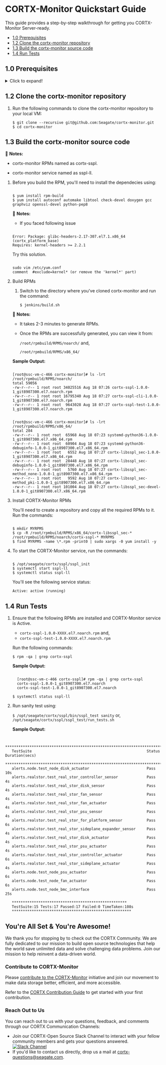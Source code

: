 # CORTX-Monitor Quickstart Guide

This guide provides a step-by-step walkthrough for getting you CORTX-Monitor Server-ready.

- [1.0 Prerequisites](#10-Prerequisites)
- [1.2 Clone the cortx-monitor repository](#12-Clone-the-cortx-monitor-repository)
- [1.3 Build the cortx-monitor source code](#13-Build-the-cortx-monitor-source-code)
- [1.4 Run Tests](#14-Run-Tests)

## 1.0 Prerequisites

<details>
<summary>Click to expand!</summary>
<p>

1. You'll need to [Build and Test your VM Environment](https://github.com/Seagate/cortx/blob/main/doc/BUILD_ENVIRONMENT.md).
2. As a CORTX contributor you will need to refer, clone, contribute, and commit changes via the GitHub server. You can access the latest code via [Github](https://github.com/Seagate/cortx).
3. You'll need a valid GitHub Account.
4. Before you clone your Git repository, you'll need to create the following:
    1. Follow the link to generate the [SSH Public Key](https://git-scm.com/book/en/v2/Git-on-the-Server-Generating-Your-SSH-Public-Key).
    2. Add the newly created SSH Public Key to [Github](https://github.com/settings/keys) and [Enable SSO](https://docs.github.com/en/github/authenticating-to-github/authorizing-an-ssh-key-for-use-with-saml-single-sign-on).
    3. When you clone your Github repository, you'll be prompted to enter your GitHub Username and Password. Refer to the article to [Generate Personal Access Token or PAT](https://docs.github.com/en/github/authenticating-to-github/creating-a-personal-access-token). Once you generate your Personal Access Token, enable SSO.
    4. Copy your newly generated [PAT](https://github.com/settings/tokens) and enter it when prompted.

       :page_with_curl: **Note:** From this point onwards, you'll need to execute all steps logged in as a **Root User**.

    5. We've assumed that `git` is preinstalled. If not then follow these steps to install [Git](https://git-scm.com/book/en/v2/Getting-Started-Installing-Git).
   * To check your Git Version, use the command: `$ git --version`

     :page_with_curl:**Note:** We recommended that you install Git Version 2.x.x.

    6. Setup yum repos.
    
        1. Run the command:
            
            `$ curl https://raw.githubusercontent.com/Seagate/cortx-prvsnr/dev/cli/src/cortx-prereqs.sh?token=APA75GY34Y2F5DJSOKDCZAK7ITSZC -o cortx-prereqs.sh; chmod a+x cortx-prereqs.sh`
        
            1. For Cent-OS VMs, run the command:
        
                `$ sh cortx-prereqs.sh` 
        
            2. For Rhel VMs, run the command: 
        
                `$ sh cortx-prereqs.sh --disable-sub-mgr`

        2. Run the commands:

            ```shell
            
            $ BUILD_URL="http://cortx-storage.colo.seagate.com/releases/cortx/github/dev/rhel-7.7.1908/provisioner_last_successful"`
            $ yum-config-manager --add-repo  $BUILD_URL
            $ rpm --import  $BUILD_URL/RPM-GPG-KEY-Seagate
            ```

        :page_with_curl: **Notes:** 
        
        - If the https://raw.githubusercontent.com/Seagate/cortx-prvsnr/dev/cli/src/cortx-prereqs.sh?token=APA75GY34Y2F5DJSOKDCZAK7ITSZC link is not accessible, generate new one.

        - Visit https://github.com/Seagate/cortx-prvsnr/blob/dev/cli/src/cortx-prereqs.sh  and naviagte to **RAW** **>** **Copy URL** > **Use the URL for deployment**.

    7. Ensure that you've installed the following packages on your VM instance:

    * Python Version 3.0
      * To check whether Python is installed on your VM, use one of the following commands: `--version`  , `-V` , or `-VV`
      * To install Python version 3.0, use: `$ yum install -y python3`
    * pip version 3.0:
      * To check if pip is installed, use: `$ pip --version`
      * To install pip3 use: `$ yum install python-pip3`
    * Verify if kernel-devel-3.10.0-1062 version package is installed, using: `$ uname -r`

    </p>
    </details>


## 1.2 Clone the cortx-monitor repository

1. Run the following commands to clone the cortx-monitor repository to your local VM:

    ```shell
    $ git clone --recursive git@github.com:Seagate/cortx-monitor.git
    $ cd cortx-monitor
    ```

## 1.3 Build the cortx-monitor source code

:page_with_curl: **Notes:**

- cortx-monitor RPMs named as cortx-sspl.

- cortx-monitor service named as sspl-ll.

1. Before you build the RPM, you'll need to install the dependecies using:

    ```shell
    
    $ yum install rpm-build
    $ yum install autoconf automake libtool check-devel doxygen gcc graphviz openssl-devel python-pep8
    ```

    :page_with_curl: **Notes:**

    - If you faced following issue

    ```shell

    Error: Package: glibc-headers-2.17-307.el7.1.x86_64 (cortx_platform_base)
    Requires: kernel-headers >= 2.2.1
    ```

    Try this solution.

    ```shell

    sudo vim /etc/yum.conf
    comment  #exclude=kernel* (or remove the 'kernel*' part)
    ```

2. Build RPMs
    
   1. Switch to the directory where you've cloned cortx-monitor and run the command:
   
        `$ jenkins/build.sh`  
    
    :page_with_curl: **Notes:** 
    
    - It takes 2-3 minutes to generate RPMs.
    - Once the RPMs are successfully generated, you can view it from:
    
        `/root/rpmbuild/RPMS/noarch/` and,
     
        `/root/rpmbuild/RPMS/x86_64/`

    **Sample Output:**
    
    ```shell

    [root@ssc-vm-c-466 cortx-monitor]# ls -lrt /root/rpmbuild/RPMS/noarch/
    total 59056
    -rw-r--r-- 1 root root 34025516 Aug 18 07:26 cortx-sspl-1.0.0-1_git8907300.el7.noarch.rpm
    -rw-r--r-- 1 root root 16795340 Aug 18 07:27 cortx-sspl-cli-1.0.0-1_git8907300.el7.noarch.rpm
    -rw-r--r-- 1 root root  9643028 Aug 18 07:27 cortx-sspl-test-1.0.0-1_git8907300.el7.noarch.rpm


    [root@ssc-vm-c-466 cortx-monitor]# ls -lrt /root/rpmbuild/RPMS/x86_64/
    total 284
    -rw-r--r-- 1 root root  65968 Aug 18 07:23 systemd-python36-1.0.0-1_git8907300.el7.x86_64.rpm
    -rw-r--r-- 1 root root  60904 Aug 18 07:23 systemd-python36-debuginfo-1.0.0-1_git8907300.el7.x86_64.rpm
    -rw-r--r-- 1 root root   6552 Aug 18 07:27 cortx-libsspl_sec-1.0.0-1_git8907300.el7.x86_64.rpm
    -rw-r--r-- 1 root root  28448 Aug 18 07:27 cortx-libsspl_sec-debuginfo-1.0.0-1_git8907300.el7.x86_64.rpm
    -rw-r--r-- 1 root root   5760 Aug 18 07:27 cortx-libsspl_sec-method_none-1.0.0-1_git8907300.el7.x86_64.rpm
    -rw-r--r-- 1 root root   9592 Aug 18 07:27 cortx-libsspl_sec-method_pki-1.0.0-1_git8907300.el7.x86_64.rpm
    -rw-r--r-- 1 root root 101004 Aug 18 07:27 cortx-libsspl_sec-devel-1.0.0-1_git8907300.el7.x86_64.rpm
    ```

3. Install CORTX-Monitor RPMs

   You'll need to create a repository and copy all the required RPMs to it. Run the commands:

    ```shell
    
    $ mkdir MYRPMS
    $ cp -R /root/rpmbuild/RPMS/x86_64/cortx-libsspl_sec-* /root/rpmbuild/RPMS/noarch/cortx-sspl-* MYRPMS
    $ find MYRPMS -name \*.rpm -print0 | sudo xargs -0 yum install -y
    ```

4. To start the CORTX-Monitor service, run the commands:

    ```shell
    
    $ /opt/seagate/cortx/sspl/sspl_init
    $ systemctl start sspl-ll
    $ systemctl status sspl-ll
    ```
    You'll see the following service status:
    
     `Active: active (running)`


## 1.4 Run Tests
  
  1. Ensure that the following RPMs are installed and CORTX-Monitor service is Active. 
  
     - `cortx-sspl-1.0.0-XXXX.el7.noarch.rpm` and, 
     - `cortx-sspl-test-1.0.0-XXXX.el7.noarch.rpm` 
  
     Run the following commands:
     
     `$ rpm -qa | grep cortx-sspl`

      **Sample Output:**
       
      ```shell

        [root@ssc-vm-c-466 cortx-sspl]# rpm -qa | grep cortx-sspl
        cortx-sspl-1.0.0-1_git8907300.el7.noarch
        cortx-sspl-test-1.0.0-1_git8907300.el7.noarch
      ```
      `$ systemctl status sspl-ll`

  2. Run sanity test using:

      `$ /opt/seagate/cortx/sspl/bin/sspl_test sanity` or,
      `/opt/seagate/cortx/sspl/sspl_test/run_tests.sh`

      **Sample Output:**
    
 ```shell
    
    ******************************************************************************************
    TestSuite                                                    Status     Duration(secs)
    ******************************************************************************************
    alerts.node.test_node_disk_actuator                          Pass               10s
    alerts.realstor.test_real_stor_controller_sensor             Pass                4s
    alerts.realstor.test_real_stor_disk_sensor                   Pass                4s
    alerts.realstor.test_real_stor_fan_sensor                    Pass                4s
    alerts.realstor.test_real_stor_fan_actuator                  Pass                4s
    alerts.realstor.test_real_stor_psu_sensor                    Pass                4s
    alerts.realstor.test_real_stor_for_platform_sensor           Pass                6s
    alerts.realstor.test_real_stor_sideplane_expander_sensor     Pass                4s
    alerts.realstor.test_real_stor_disk_actuator                 Pass                4s
    alerts.realstor.test_real_stor_psu_actuator                  Pass                4s
    alerts.realstor.test_real_stor_controller_actuator           Pass                6s
    alerts.realstor.test_real_stor_sideplane_actuator            Pass                4s
    alerts.node.test_node_psu_actuator                           Pass                6s
    alerts.node.test_node_fan_actuator                           Pass                6s
    alerts.node.test_node_bmc_interface                          Pass               25s

    ****************************************************
    TestSuite:15 Tests:17 Passed:17 Failed:0 TimeTaken:108s
    ******************************************************
 ```

## You're All Set & You're Awesome!

We thank you for stopping by to check out the CORTX Community. We are fully dedicated to our mission to build open source technologies that help the world save unlimited data and solve challenging data problems. Join our mission to help reinvent a data-driven world.

### Contribute to CORTX-Monitor

Please [contribute to the CORTX-Monitor](https://github.com/Seagate/cortx/blob/main/doc/SuggestedContributions.md) initiative and join our movement to make data storage better, efficient, and more accessible.

Refer to the [CORTX Contribution Guide](https://github.com/Seagate/cortx/blob/main/doc/CORTXContributionGuide.md) to get started with your first contribution.

### Reach Out to Us

You can reach out to us with your questions, feedback, and comments through our CORTX Communication Channels:

- Join our CORTX-Open Source Slack Channel to interact with your fellow community members and gets your questions answered. [![Slack Channel](https://img.shields.io/badge/chat-on%20Slack-blue)](https://join.slack.com/t/cortxcommunity/shared_invite/zt-femhm3zm-yiCs5V9NBxh89a_709FFXQ?)
- If you'd like to contact us directly, drop us a mail at cortx-questions@seagate.com.

